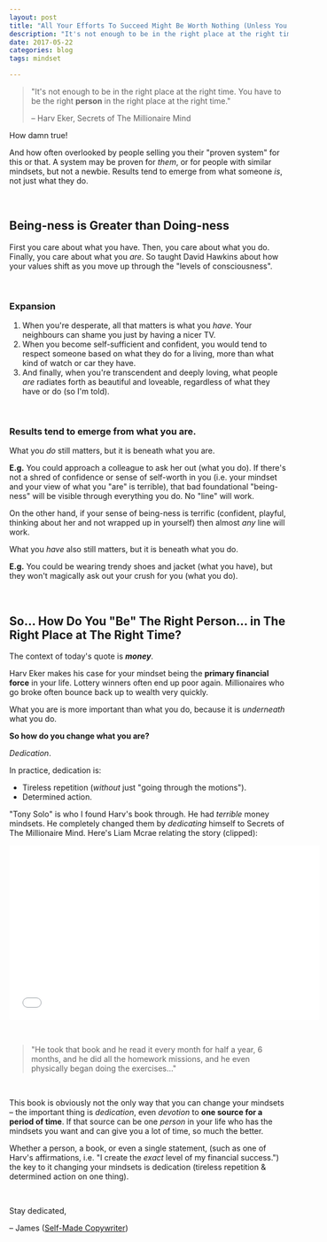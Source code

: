 ```yaml
---
layout: post
title: "All Your Efforts To Succeed Might Be Worth Nothing (Unless You Fix The Mindset Mistake)"
description: "It's not enough to be in the right place at the right time.  You have to be the right person in the right place at the right time."
date: 2017-05-22
categories: blog
tags: mindset

---
```



> "It's not enough to be in the right place at the right time. You have to be the right **person** in the right place at the right time."
>  
>  – Harv Eker, Secrets of The Millionaire Mind

How damn true! 

And how often overlooked by people selling you their "proven system" for this or that. A system may be proven for *them*, or for people with similar mindsets, but not a newbie. Results tend to emerge from what someone *is*, not just what they do. 

&nbsp;

## Being-ness is Greater than Doing-ness
First you care about what you have. Then, you care about what you do. Finally, you care about what you *are*. So taught David Hawkins about how your values shift as you move up through the "levels of consciousness". 

&nbsp;

### Expansion
1. When you're desperate, all that matters is what you *have*. Your neighbours can shame you just by having a nicer TV. 
2. When you become self-sufficient and confident, you would tend to respect someone based on what they do for a living, more than what kind of watch or car they have. 
3. And finally, when you're transcendent and deeply loving, what people *are* radiates forth as beautiful and loveable, regardless of what they have or do (so I'm told). 

&nbsp;

### Results tend to emerge from what you are. 

What you *do* still matters, but it is beneath what you are. 

**E.g.** You could approach a colleague to ask her out (what you do). If there's not a shred of confidence or sense of self-worth in you (i.e. your mindset and your view of what you "are" is terrible), that bad foundational "being-ness" will be visible through everything you do. No "line" will work. 

On the other hand, if your sense of being-ness is terrific (confident, playful, thinking about her and not wrapped up in yourself) then almost *any* line will work. 

What you *have* also still matters, but it is beneath what you do. 

**E.g.** You could be wearing trendy shoes and jacket (what you have), but they won't magically ask out your crush for you (what you do). 

&nbsp;

## So… How Do You "Be" The Right Person… in The Right Place at The Right Time? 
The context of today's quote is ***money***. 

Harv Eker makes his case for your mindset being the **primary financial force** in your life. Lottery winners often end up poor again. Millionaires who go broke often bounce back up to wealth very quickly. 

What you are is more important than what you do, because it is *underneath* what you do. 

**So how do you change what you are?**

*Dedication*. 

In practice, dedication is:
- Tireless repetition (*without* just "going through the motions").
- Determined action. 

"Tony Solo" is who I found Harv's book through. He had *terrible* money mindsets. He completely changed them by *dedicating* himself to Secrets of The Millionaire Mind. Here's Liam Mcrae relating the story (clipped):

<iframe width="560" height="315" src="//www.youtube.com/embed/fP73cwzBx3U?start=1098&end=1271" frameborder="0"> </iframe>

&nbsp;

> "He took that book and he read it every month for half a year, 6 months, and he did all the homework missions, and he even physically began doing the exercises…" 

&nbsp;

This book is obviously not the only way that you can change your mindsets – the important thing is *dedication*, even *devotion* to **one source for a period of time**. If that source can be one *person* in your life who has the mindsets you want and can give you a lot of time, so much the better. 

Whether a person, a book, or even a single statement, (such as one of Harv's affirmations, i.e. "I create the *exact* level of my financial success.") the key to it changing your mindsets is dedication (tireless repetition & determined action on one thing). 

&nbsp;

Stay dedicated, 

 – James ([Self-Made Copywriter](http://www.jamesmathison.co.uk/newsletter/))


